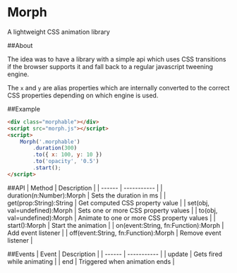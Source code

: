 # Morph

A lightweight CSS animation library

##About

The idea was to have a library with a simple api which uses CSS transitions if the browser supports it and fall back to a regular javascript tweening engine.

The `x` and `y` are alias properties which are internally converted to the correct CSS properties depending on which engine is used.

##Example
```html
<div class="morphable"></div>
<script src="morph.js"></script>
<script>
	Morph('.morphable')
		.duration(300)
		.to({ x: 100, y: 10 })
		.to('opacity', '0.5')
		.start();
</script>
```

##API
| Method | Description | 
| ------ | ----------- | 
| duration(n:Number):Morph | Sets the duration in ms |
| get(prop:String):String | Get computed CSS property value |
| set(obj, val=undefined):Morph | Sets one or more CSS property values |
| to(obj, val=undefined):Morph | Animate to one or more CSS property values |
| start():Morph | Start the animation |
| on(event:String, fn:Function):Morph | Add event listener |
| off(event:String, fn:Function):Morph | Remove event listener |

##Events
| Event | Description | 
| ------ | ----------- | 
| update | Gets fired while animating |
| end | Triggered when animation ends |
